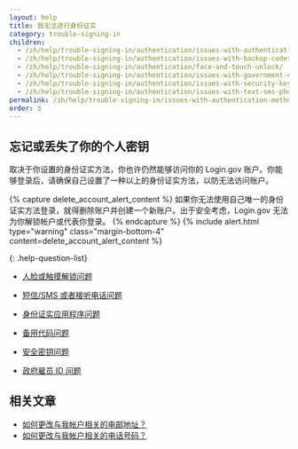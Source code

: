 ```yaml
---
layout: help
title: 我无法进行身份证实
category: trouble-signing-in
children:
  - /zh/help/trouble-signing-in/authentication/issues-with-authentication-application/
  - /zh/help/trouble-signing-in/authentication/issues-with-backup-codes/
  - /zh/help/trouble-signing-in/authentication/face-and-touch-unlock/
  - /zh/help/trouble-signing-in/authentication/issues-with-government-employee-id-piv-cac/
  - /zh/help/trouble-signing-in/authentication/issues-with-security-key/
  - /zh/help/trouble-signing-in/authentication/issues-with-text-sms-phone-call/
permalink: /zh/help/trouble-signing-in/issues-with-authentication-methods/
order: 3
---
```


## 忘记或丢失了你的个人密钥

取决于你设置的身份证实方法，你也许仍然能够访问你的 Login.gov 账户。你能够登录后，请确保自己设置了一种以上的身份证实方法，以防无法访问账户。

{% capture delete_account_alert_content %}
如果你无法使用自己唯一的身份证实方法登录，就得删除账户并创建一个新账户。出于安全考虑，Login.gov 无法为你解锁帐户或代表你登录。
{% endcapture %}
{% include alert.html type="warning" class="margin-bottom-4" content=delete_account_alert_content %}

{: .help-question-list}

* [人脸或触摸解锁问题](/zh/help/trouble-signing-in/authentication/face-and-touch-unlock/)

* [短信/SMS 或者接听电话问题](/zh/help/trouble-signing-in/authentication/issues-with-text-sms-phone-call/)

* [身份证实应用程序问题](/zh/help/trouble-signing-in/authentication/issues-with-authentication-application/)

* [备用代码问题](/zh/help/trouble-signing-in/authentication/issues-with-backup-codes/)

* [安全密钥问题](/zh/help/trouble-signing-in/authentication/issues-with-security-key/)

* [政府雇员 ID 问题](/zh/help/trouble-signing-in/authentication/issues-with-government-employee-id-piv-cac/)


## 相关文章

* [如何更改与我帐户相关的电邮地址？](/zh/help/manage-your-account/change-your-email-address/)
* [如何更改与我帐户相关的电话号码？](/zh/help/manage-your-account/change-your-phone-number/)

